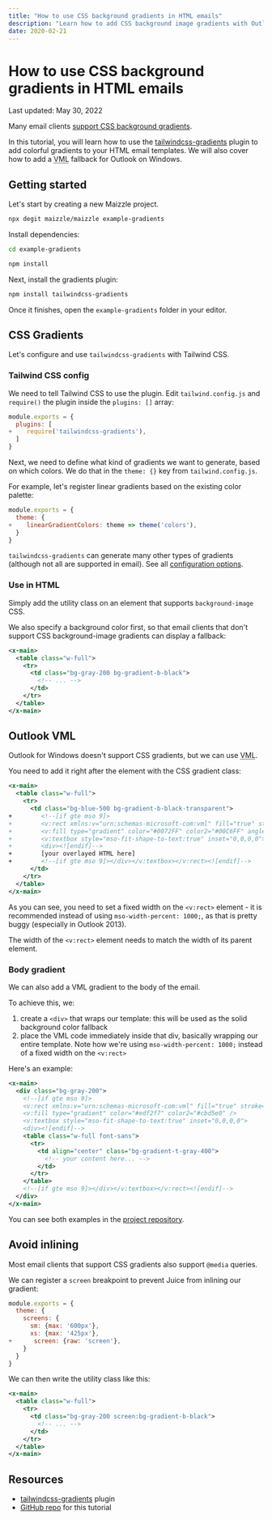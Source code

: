 ```yaml
---
title: "How to use CSS background gradients in HTML emails"
description: "Learn how to add CSS background image gradients with Outlook VML fallback to your HTML email templates in Maizzle."
date: 2020-02-21
---
```


# How to use CSS background gradients in HTML emails

<p class="text-sm">Last updated: May 30, 2022</p>

Many email clients [support CSS background gradients](https://www.caniemail.com/features/css-linear-gradient/).

In this tutorial, you will learn how to use the [tailwindcss-gradients](https://www.npmjs.com/package/tailwindcss-gradients) plugin to add colorful gradients to your HTML email templates. We will also cover how to add a <abbr title="Vector Markup Language">VML</abbr> fallback for Outlook on Windows.

## Getting started

Let's start by creating a new Maizzle project.

```sh
npx degit maizzle/maizzle example-gradients
```

Install dependencies:

```sh
cd example-gradients

npm install
```

Next, install the gradients plugin:

```sh
npm install tailwindcss-gradients
```

Once it finishes, open the `example-gradients` folder in your editor.

## CSS Gradients

Let's configure and use `tailwindcss-gradients` with Tailwind CSS.

### Tailwind CSS config

We need to tell Tailwind CSS to use the plugin. Edit `tailwind.config.js` and `require()` the plugin inside the `plugins: []` array:

```js [tailwind.config.js] {3} diff
module.exports = {
  plugins: [
+    require('tailwindcss-gradients'),
  ]
}
```

Next, we need to define what kind of gradients we want to generate, based on which colors. We do that in the `theme: {}` key from `tailwind.config.js`.

For example, let's register linear gradients based on the existing color palette:

```js [tailwind.config.js] {3} diff
module.exports = {
  theme: {
+    linearGradientColors: theme => theme('colors'),
  }
}
```

<Alert>`tailwindcss-gradients` can generate many other types of gradients (although not all are supported in email). See all <a href="https://github.com/benface/tailwindcss-gradients">configuration options</a>.</Alert>

### Use in HTML

Simply add the utility class on an element that supports `background-image` CSS.

We also specify a background color first, so that email clients that don't support CSS background-image gradients can display a fallback:

```xml [src/templates/example.html]
<x-main>
  <table class="w-full">
    <tr>
      <td class="bg-gray-200 bg-gradient-b-black">
        <!-- ... -->
      </td>
    </tr>
  </table>
</x-main>
```

## Outlook VML

Outlook for Windows doesn't support CSS gradients, but we can use <abbr title="Vector Markup Language">VML</abbr>.

You need to add it right after the element with the CSS gradient class:

```xml [src/templates/example.html] {5-11} diff
<x-main>
  <table class="w-full">
    <tr>
      <td class="bg-blue-500 bg-gradient-b-black-transparent">
+        <!--[if gte mso 9]>
+        <v:rect xmlns:v="urn:schemas-microsoft-com:vml" fill="true" stroke="false" style="width:600px;">
+        <v:fill type="gradient" color="#0072FF" color2="#00C6FF" angle="90" />
+        <v:textbox style="mso-fit-shape-to-text:true" inset="0,0,0,0">
+        <div><![endif]-->
+        [your overlayed HTML here]
+        <!--[if gte mso 9]></div></v:textbox></v:rect><![endif]-->
      </td>
    </tr>
  </table>
</x-main>
```

As you can see, you need to set a fixed width on the `<v:rect>` element - it is recommended instead of using `mso-width-percent: 1000;`, as that is pretty buggy (especially in Outlook 2013).

<Alert>The width of the `<v:rect>` element needs to match the width of its parent element.</Alert>

### Body gradient

We can also add a VML gradient to the body of the email.

To achieve this, we:

1. create a `<div>` that wraps our template: this will be used as the solid background color fallback
2. place the VML code immediately inside that div, basically wrapping our entire template. Note how we're using `mso-width-percent: 1000;` instead of a fixed width on the `<v:rect>`

Here's an example:

```xml [src/templates/example.html]
<x-main>
  <div class="bg-gray-200">
    <!--[if gte mso 9]>
    <v:rect xmlns:v="urn:schemas-microsoft-com:vml" fill="true" stroke="false" style="mso-width-percent:1000;">
    <v:fill type="gradient" color="#edf2f7" color2="#cbd5e0" />
    <v:textbox style="mso-fit-shape-to-text:true" inset="0,0,0,0">
    <div><![endif]-->
    <table class="w-full font-sans">
      <tr>
        <td align="center" class="bg-gradient-t-gray-400">
          <!-- your content here... -->
        </td>
      </tr>
    </table>
    <!--[if gte mso 9]></div></v:textbox></v:rect><![endif]-->
  </div>
</x-main>
```

You can see both examples in the [project repository](https://github.com/maizzle/example-gradients).

## Avoid inlining

Most email clients that support CSS gradients also support `@media` queries.

We can register a `screen` breakpoint to prevent Juice from inlining our gradient:

```js [tailwind.config.js] {6} diff
module.exports = {
  theme: {
    screens: {
      sm: {max: '600px'},
      xs: {max: '425px'},
+      screen: {raw: 'screen'},
    }
  }
}
```

We can then write the utility class like this:

```xml [src/templates/example.html]
<x-main>
  <table class="w-full">
    <tr>
      <td class="bg-gray-200 screen:bg-gradient-b-black">
        <!-- ... -->
      </td>
    </tr>
  </table>
</x-main>
```

## Resources

- [tailwindcss-gradients](https://www.npmjs.com/package/tailwindcss-gradients) plugin
- [GitHub repo](https://github.com/maizzle/starter-gradients) for this tutorial
